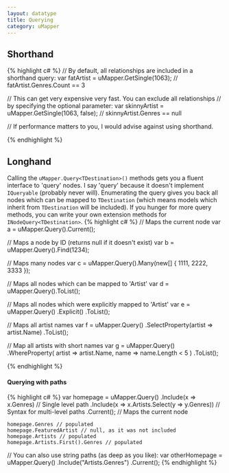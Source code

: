 ```yaml
---
layout: datatype
title: Querying
category: uMapper
---
```


## Shorthand ##
{% highlight c# %}
// By default, all relationships are included in a shorthand query:
var fatArtist = uMapper.GetSingle<Artist>(1063); // fatArtist.Genres.Count == 3

// This can get very expensive very fast.  You can exclude all relationships
// by specifying the optional parameter:
var skinnyArtist = uMapper.GetSingle<Artist>(1063, false); // skinnyArtist.Genres == null

// If performance matters to you, I would advise against using shorthand.

{% endhighlight %}

## Longhand ##
Calling the `uMapper.Query<TDestination>()` methods gets you a fluent interface to 'query' nodes.
I say 'query' because it doesn't implement `IQueryable` (probably never will).
Enumerating the query gives you back all nodes which can be mapped to `TDestination` (which means
models which inherit from `TDestination` will be included).
If you hunger for more query methods, you can write your own extension methods for `INodeQuery<TDestination>`.
{% highlight c# %}
// Maps the current node
var a = uMapper.Query<Artist>().Current();
    
// Maps a node by ID (returns null if it doesn't exist)
var b = uMapper.Query<Artist>().Find(1234);
    
// Maps many nodes
var c = uMapper.Query<Artist>().Many(new[] { 1111, 2222, 3333 });
    
// Maps all nodes which can be mapped to 'Artist'
var d = uMapper.Query<Artist>().ToList();
    
// Maps all nodes which were explicitly mapped to 'Artist'
var e = uMapper.Query<Artist>()
    .Explicit()
    .ToList();

// Maps all artist names
var f = uMapper.Query<Artist>()
    .SelectProperty(artist => artist.Name)
    .ToList();

// Map all artists with short names
var g = uMapper.Query<Artist>()
    .WhereProperty(
        artist => artist.Name,
        name => name.Length < 5
        )
    .ToList();

{% endhighlight %}
#### Querying with paths ####
{% highlight c# %}
var homepage = uMapper.Query<Homepage>()
    .Include(x => x.Genres) // Single level path
    .Include(x => x.Artists.Select(y => y.Genres)) // Syntax for multi-level paths
    .Current(); // Maps the current node

    homepage.Genres // populated
    homepage.FeaturedArtist // null, as it was not included
    homepage.Artists // populated
    homepage.Artists.First().Genres // populated
    
// You can also use string paths (as deep as you like):
var otherHomepage = uMapper.Query<Homepage>()
    .Include("Artists.Genres")
    .Current();
{% endhighlight %}  